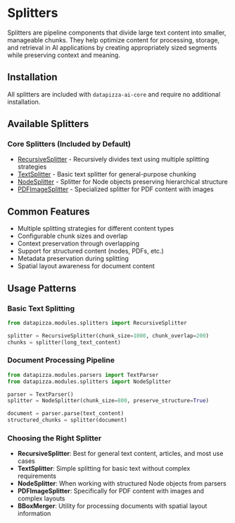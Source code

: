 # Splitters

Splitters are pipeline components that divide large text content into smaller, manageable chunks. They help optimize content for processing, storage, and retrieval in AI applications by creating appropriately sized segments while preserving context and meaning.

## Installation

All splitters are included with `datapizza-ai-core` and require no additional installation.

## Available Splitters

### Core Splitters (Included by Default)

- [RecursiveSplitter](recursive_splitter.md) - Recursively divides text using multiple splitting strategies
- [TextSplitter](text_splitter.md) - Basic text splitter for general-purpose chunking
- [NodeSplitter](node_splitter.md) - Splitter for Node objects preserving hierarchical structure
- [PDFImageSplitter](pdf_image_splitter.md) - Specialized splitter for PDF content with images

## Common Features

- Multiple splitting strategies for different content types
- Configurable chunk sizes and overlap
- Context preservation through overlapping
- Support for structured content (nodes, PDFs, etc.)
- Metadata preservation during splitting
- Spatial layout awareness for document content

## Usage Patterns

### Basic Text Splitting
```python
from datapizza.modules.splitters import RecursiveSplitter

splitter = RecursiveSplitter(chunk_size=1000, chunk_overlap=200)
chunks = splitter(long_text_content)
```

### Document Processing Pipeline
```python
from datapizza.modules.parsers import TextParser
from datapizza.modules.splitters import NodeSplitter

parser = TextParser()
splitter = NodeSplitter(chunk_size=800, preserve_structure=True)

document = parser.parse(text_content)
structured_chunks = splitter(document)
```

### Choosing the Right Splitter

- **RecursiveSplitter**: Best for general text content, articles, and most use cases
- **TextSplitter**: Simple splitting for basic text without complex requirements
- **NodeSplitter**: When working with structured Node objects from parsers
- **PDFImageSplitter**: Specifically for PDF content with images and complex layouts
- **BBoxMerger**: Utility for processing documents with spatial layout information